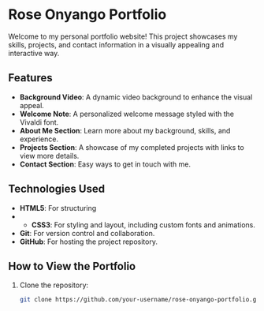 # Rose Onyango Portfolio

Welcome to my personal portfolio website! This project showcases my skills, projects, and contact information in a visually appealing and interactive way.

## Features

- **Background Video**: A dynamic video background to enhance the visual appeal.
- **Welcome Note**: A personalized welcome message styled with the Vivaldi font.
- **About Me Section**: Learn more about my background, skills, and experience.
- **Projects Section**: A showcase of my completed projects with links to view more details.
- **Contact Section**: Easy ways to get in touch with me.

## Technologies Used

- **HTML5**: For structuring
- - **CSS3**: For styling and layout, including custom fonts and animations.
- **Git**: For version control and collaboration.
- **GitHub**: For hosting the project repository.

## How to View the Portfolio

1. Clone the repository:
   ```bash
   git clone https://github.com/your-username/rose-onyango-portfolio.git
